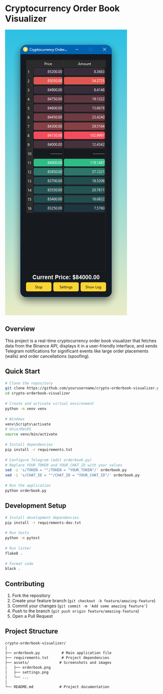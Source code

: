 # Cryptocurrency Order Book Visualizer

![Order Book Screenshot](assets/orderbook.png)

## Overview

This project is a real-time cryptocurrency order book visualizer that fetches data from the Binance API, displays it in a user-friendly interface, and sends Telegram notifications for significant events like large order placements (walls) and order cancellations (spoofing).



## Quick Start

```bash
# Clone the repository
git clone https://github.com/yourusername/crypto-orderbook-visualizer.git
cd crypto-orderbook-visualizer

# Create and activate virtual environment
python -m venv venv

# Windows
venv\Scripts\activate
# Unix/MacOS
source venv/bin/activate

# Install dependencies
pip install -r requirements.txt

# Configure Telegram (edit orderbook.py)
# Replace YOUR_TOKEN and YOUR_CHAT_ID with your values
sed -i 's/TOKEN = ""/TOKEN = "YOUR_TOKEN"/' orderbook.py
sed -i 's/CHAT_ID = ""/CHAT_ID = "YOUR_CHAT_ID"/' orderbook.py

# Run the application
python orderbook.py
```

## Development Setup

```bash
# Install development dependencies
pip install -r requirements-dev.txt

# Run tests
python -m pytest

# Run linter
flake8 .

# Format code
black .
```


## Contributing

1. Fork the repository
2. Create your feature branch (`git checkout -b feature/amazing-feature`)
3. Commit your changes (`git commit -m 'Add some amazing feature'`)
4. Push to the branch (`git push origin feature/amazing-feature`)
5. Open a Pull Request

## Project Structure

```
crypto-orderbook-visualizer/
│
├── orderbook.py          # Main application file
├── requirements.txt      # Project dependencies
├── assets/              # Screenshots and images
│   ├── orderbook.png
│   ├── settings.png
│   └── ...
│
└── README.md            # Project documentation
```
